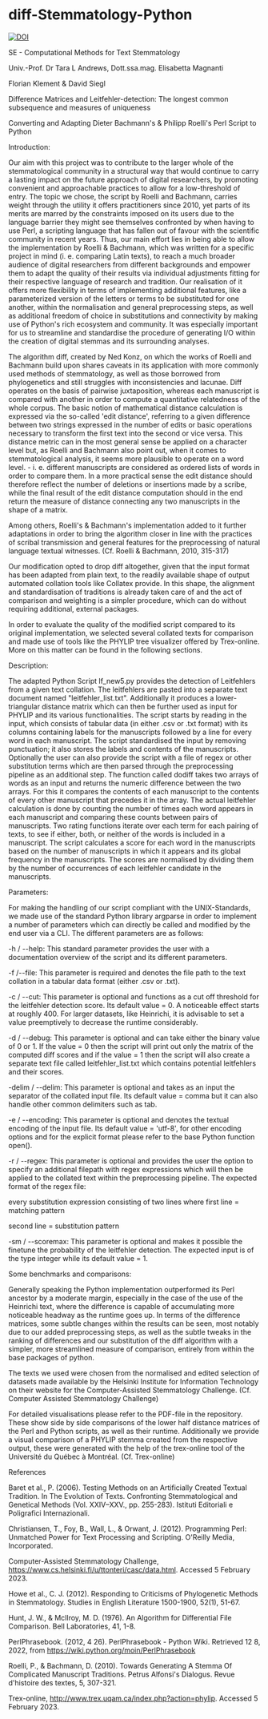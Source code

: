 # diff-Stemmatology-Python

[![DOI](https://zenodo.org/badge/597797969.svg)](https://zenodo.org/badge/latestdoi/597797969)

SE - Computational Methods for Text Stemmatology

Univ.-Prof. Dr Tara L Andrews, Dott.ssa.mag. Elisabetta Magnanti

Florian Klement & David Siegl

Difference Matrices and Leitfehler-detection: The longest common subsequence and measures of uniqueness

Converting and Adapting Dieter Bachmann's & Philipp Roelli's Perl Script to Python

Introduction:

Our aim with this project was to contribute to the larger whole of the stemmatological community in a structural way that would continue to carry a lasting impact on the future approach of digital researchers, by promoting convenient and approachable practices to allow for a low-threshold of entry. The topic we chose, the script by Roelli and Bachmann, carries weight through the utility it offers practitioners since 2010, yet parts of its merits are marred by the constraints imposed on its users due to the language barrier they might see themselves confronted by when having to use Perl, a scripting language that has fallen out of favour with the scientific community in recent years. Thus, our main effort lies in being able to allow the implementation by Roelli & Bachmann, which was written for a specific project in mind (i. e. comparing Latin texts), to reach a much broader audience of digital researchers from different backgrounds and empower them to adapt the quality of their results via individual adjustments fitting for their respective language of research and tradition. Our realisation of it offers more flexibility in terms of implementing additional features, like a parameterized version of the letters or terms to be substituted for one another, within the normalisation and general preprocessing steps, as well as additional freedom of choice in substitutions and connectivity by making use of Python's rich ecosystem and community. It was especially important for us to streamline and standardise the procedure of generating I/O within the creation of digital stemmas and its surrounding analyses.

The algorithm diff, created by Ned Konz, on which the works of Roelli and Bachmann build upon shares caveats in its application with more commonly used methods of stemmatology, as well as those borrowed from phylogenetics and still struggles with inconsistencies and lacunae. Diff operates on the basis of pairwise juxtaposition, whereas each manuscript is compared with another in order to compute a quantitative relatedness of the whole corpus. The basic notion of mathematical distance calculation is expressed via the so-called 'edit distance', referring to a given difference between two strings expressed in the number of edits or basic operations necessary to transform the first text into the second or vice versa. This distance metric can in the most general sense be applied on a character level but, as Roelli and Bachmann also point out, when it comes to stemmatological analysis, it seems more plausible to operate on a word level. - i. e. different manuscripts are considered as ordered lists of words in order to compare them. In a more practical sense the edit distance should therefore reflect the number of deletions or insertions made by a scribe, while the final result of the edit distance computation should in the end return the measure of distance connecting any two manuscripts in the shape of a matrix.

Among others, Roelli's & Bachmann's implementation added to it further adaptations in order to bring the algorithm closer in line with the practices of scribal transmission and general features for the preprocessing of natural language textual witnesses. (Cf. Roelli & Bachmann, 2010, 315-317)

Our modification opted to drop diff altogether, given that the input format has been adapted from plain text, to the readily available shape of output automated collation tools like Collatex provide. In this shape, the alignment and standardisation of traditions is already taken care of and the act of comparison and weighting is a simpler procedure, which can do without requiring additional, external packages.

In order to evaluate the quality of the modified script compared to its original implementation, we selected several collated texts for comparison and made use of tools like the PHYLIP tree visualizer offered by Trex-online. More on this matter can be found in the following sections.

Description:

The adapted Python Script lf_new5.py provides the detection of Leitfehlers from a given text collation. The leitfehlers are pasted into a separate text document named "leitfehler_list.txt". Additionally it produces a lower-triangular distance matrix which can then be further used as input for PHYLIP and its various functionalities. The script starts by reading in the input, which consists of tabular data (in either .csv or .txt format) with its columns containing labels for the manuscripts followed by a line for every word in each manuscript. The script standardised the input by removing punctuation; it also stores the labels and contents of the manuscripts. Optionally the user can also provide the script with a file of regex or other substitution terms which are then parsed through the preprocessing pipeline as an additional step. The function called dodiff takes two arrays of words as an input and returns the numeric difference between the two arrays. For this it compares the contents of each manuscript to the contents of every other manuscript that precedes it in the array. The actual leitfehler calculation is done by counting the number of times each word appears in each manuscript and comparing these counts between pairs of manuscripts. Two rating functions iterate over each term for each pairing of texts, to see if either, both, or neither of the words is included in a manuscript. The script calculates a score for each word in the manuscripts based on the number of manuscripts in which it appears and its global frequency in the manuscripts. The scores are normalised by dividing them by the number of occurrences of each leitfehler candidate in the manuscripts.

Parameters:

For making the handling of our script compliant with the UNIX-Standards, we made use of the standard Python library argparse in order to implement a number of parameters which can directly be called and modified by the end user via a CLI. The different parameters are as follows:

-h / --help: This standard parameter provides the user with a documentation overview of the script and its different parameters.

-f /--file: This parameter is required and denotes the file path to the text collation in a tabular data format (either .csv or .txt).

-c / --cut: This parameter is optional and functions as a cut off threshold for the leitfehler detection score. Its default value = 0. A noticeable effect starts at roughly 400. For larger datasets, like Heinrichi, it is advisable to set a value preemptively to decrease the runtime considerably.

-d / --debug: This parameter is optional and can take either the binary value of 0 or 1. If the value = 0 then the script will print out only the matrix of the computed diff scores and if the value = 1 then the script will also create a separate text file called leitfehler_list.txt which contains potential leitfehlers and their scores.

-delim / --delim: This parameter is optional and takes as an input the separator of the collated input file. Its default value = comma but it can also handle other common delimiters such as tab.

-e / --encoding: This parameter is optional and denotes the textual encoding of the input file. Its default value = 'utf-8', for other encoding options and for the explicit format please refer to the base Python function open().

-r / --regex: This parameter is optional and provides the user the option to specify an additional filepath with regex expressions which will then be applied to the collated text within the preprocessing pipeline. The expected format of the regex file:

every substitution expression consisting of two lines where first line = matching pattern

second line = substitution pattern

-sm / --scoremax: This parameter is optional and makes it possible the finetune the probability of the leitfehler detection. The expected input is of the type integer while its default value = 1.

Some benchmarks and comparisons:

Generally speaking the Python implementation outperformed its Perl ancestor by a moderate margin, especially in the case of the use of the Heinrichi text, where the difference is capable of accumulating more noticeable headway as the runtime goes up. In terms of the difference matrices, some subtle changes within the results can be seen, most notably due to our added preprocessing steps, as well as the subtle tweaks in the ranking of differences and our substitution of the diff algorithm with a simpler, more streamlined measure of comparison, entirely from within the base packages of python.

The texts we used were chosen from the normalised and edited selection of datasets made available by the Helsinki Institute for Information Technology on their website for the Computer-Assisted Stemmatology Challenge. (Cf. Computer Assisted Stemmatology Challenge)

For detailed visualisations please refer to the PDF-file in the repository. These show side by side comparisons of the lower half distance matrices of the Perl and Python scripts, as well as their runtime. Additionally we provide a visual comparison of a PHYLIP stemma created from the respective output, these were generated with the help of the trex-online tool of the Université du Québec à Montréal. (Cf. Trex-online)


References

Baret et al., P. (2006). Testing Methods on an Artificially Created Textual Tradition. In The Evolution of Texts. Confronting Stemmatological and Genetical Methods (Vol. XXIV–XXV., pp. 255-283). Istituti Editoriali e Poligrafici Internazionali.

Christiansen, T., Foy, B., Wall, L., & Orwant, J. (2012). Programming Perl: Unmatched Power for Text Processing and Scripting. O'Reilly Media, Incorporated.

Computer-Assisted Stemmatology Challenge, https://www.cs.helsinki.fi/u/ttonteri/casc/data.html. Accessed 5 February 2023.

Howe et al., C. J. (2012). Responding to Criticisms of Phylogenetic Methods in Stemmatology. Studies in English Literature 1500-1900, 52(1), 51-67.

Hunt, J. W., & McIlroy, M. D. (1976). An Algorithm for Differential File Comparison. Bell Laboratories, 41, 1-8.

PerlPhrasebook. (2012, 4 26). PerlPhrasebook - Python Wiki. Retrieved 12 8, 2022, from https://wiki.python.org/moin/PerlPhrasebook

Roelli, P., & Bachmann, D. (2010). Towards Generating A Stemma Of Complicated Manuscript Traditions. Petrus Alfonsi's Dialogus. Revue d'histoire des textes, 5, 307-321.

Trex-online, http://www.trex.uqam.ca/index.php?action=phylip. Accessed 5 February 2023.
